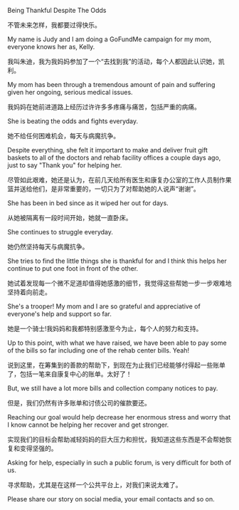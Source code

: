 Being Thankful Despite The Odds

不管未来怎样，我都要过得快乐。

My name is Judy and I am doing a GoFundMe campaign for my mom, everyone knows her as, Kelly.

我叫朱迪，我为我妈妈参加了一个“去找到我”的活动，每个人都因此认识她，凯利。

My mom has been through a tremendous amount of pain and suffering given her ongoing, serious medical issues.

我妈妈在她前进道路上经历过许许多多疼痛与痛苦，包括严重的病痛。

She is beating the odds and fights everyday.

她不给任何困难机会，每天与病魔抗争。

Despite everything, she felt it important to make and deliver fruit gift baskets to all of the doctors and rehab facility offices a couple days ago, just to say "Thank you" for helping her.

尽管如此艰难，她还是认为，在前几天给所有医生和康复办公室的工作人员制作果篮并送给他们，是非常重要的，一切只为了对帮助她的人说声“谢谢”。

She has been in bed since as it wiped her out for days.

从她被隔离有一段时间开始，她就一直卧床。

She continues to struggle everyday.

她仍然坚持每天与病魔抗争。

She tries to find the little things she is thankful for and I think this helps her continue to put one foot in front of the other.

她试着发现每一个微不足道却值得她感激的细节，我觉得这些帮她一步一步艰难地坚持着向前走。

She's a trooper! My mom and I are so grateful and appreciative of everyone's help and support so far.

她是一个骑士!我妈妈和我都特别感激至今为止，每个人的努力和支持。

Up to this point, with what we have raised, we have been able to pay some of the bills so far including one of the rehab center bills. Yeah!

说到这里，在筹集到的善款的帮助下，到现在为止我们已经能够付得起一些账单了，包括一笔来自康复中心的账单。太好了！

But, we still have a lot more bills and collection company notices to pay.

但是，我们仍然有许多账单和讨债公司的催款要还。

Reaching our goal would help decrease her enormous stress and worry that I know cannot be helping her recover and get stronger.

实现我们的目标会帮助减轻妈妈的巨大压力和担忧，我知道这些东西是不会帮她恢复和变得坚强的。

Asking for help, especially in such a public forum, is very difficult for both of us.

寻求帮助，尤其是在这样一个公共平台上，对我们来说太难了。

Please share our story on social media, your email contacts and so on.